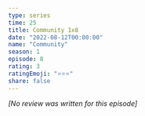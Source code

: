 ```yaml
---
type: series
time: 25
title: Community 1x8
date: "2022-08-12T00:00:00"
name: "Community"
season: 1
episode: 8
rating: 3
ratingEmoji: "⭐️⭐️⭐️"
share: false
---
```


*[No review was written for this episode]*